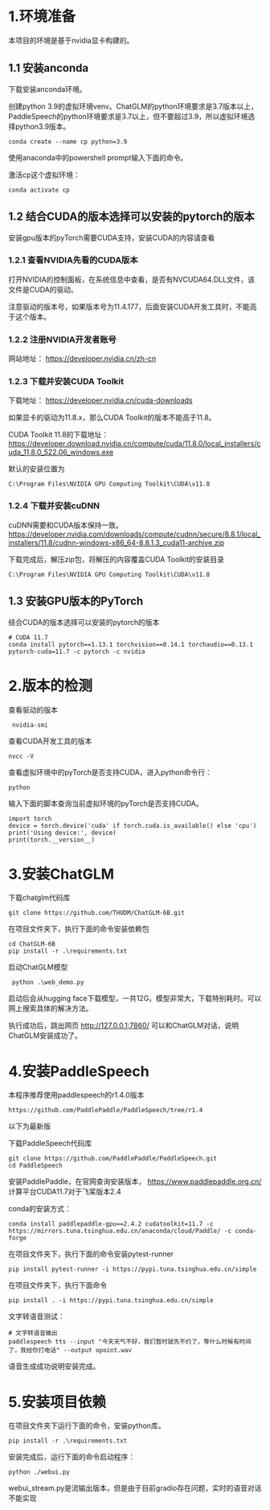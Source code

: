# 1.环境准备

本项目的环境是基于nvidia显卡构建的。

## 1.1 安装anconda
下载安装anconda环境。

创建python 3.9的虚拟环境venv。ChatGLM的python环境要求是3.7版本以上，PaddleSpeech的python环境要求是3.7以上，但不要超过3.9，所以虚拟环境选择python3.9版本。
```
conda create --name cp python=3.9
```

使用anaconda中的powershell prompt输入下面的命令。

激活cp这个虚拟环境：
```
conda activate cp
```

## 1.2 结合CUDA的版本选择可以安装的pytorch的版本

安装gpu版本的pyTorch需要CUDA支持，安装CUDA的内容请查看

### 1.2.1 查看NVIDIA先看的CUDA版本
打开NVIDIA的控制面板，在系统信息中查看，是否有NVCUDA64.DLL文件，该文件是CUDA的驱动。

注意驱动的版本号，如果版本号为11.4.177，后面安装CUDA开发工具时，不能高于这个版本。

### 1.2.2 注册NVIDIA开发者账号

网站地址：
https://developer.nvidia.cn/zh-cn

### 1.2.3 下载并安装CUDA Toolkit
下载地址：
https://developer.nvidia.cn/cuda-downloads

如果显卡的驱动为11.8.x，那么CUDA Toolkit的版本不能高于11.8。

CUDA Toolkit 11.8的下载地址：
https://developer.download.nvidia.cn/compute/cuda/11.8.0/local_installers/cuda_11.8.0_522.06_windows.exe

默认的安装位置为
```
C:\Program Files\NVIDIA GPU Computing Toolkit\CUDA\v11.8
```

### 1.2.4 下载并安装cuDNN
cuDNN需要和CUDA版本保持一致。
https://developer.nvidia.com/downloads/compute/cudnn/secure/8.8.1/local_installers/11.8/cudnn-windows-x86_64-8.8.1.3_cuda11-archive.zip

下载完成后，解压zip包，将解压的内容覆盖CUDA Toolkit的安装目录
```
C:\Program Files\NVIDIA GPU Computing Toolkit\CUDA\v11.8
```
## 1.3 安装GPU版本的PyTorch
结合CUDA的版本选择可以安装的pytorch的版本
```
# CUDA 11.7
conda install pytorch==1.13.1 torchvision==0.14.1 torchaudio==0.13.1 pytorch-cuda=11.7 -c pytorch -c nvidia
```

# 2.版本的检测
查看驱动的版本
```
 nvidia-smi
```
查看CUDA开发工具的版本
```
nvcc -V
```
查看虚拟环境中的pyTorch是否支持CUDA，进入python命令行：
```
python
```
输入下面的脚本查询当前虚拟环境的pyTorch是否支持CUDA。
```
import torch
device = torch.device('cuda' if torch.cuda.is_available() else 'cpu')
print('Using device:', device)
print(torch.__version__)
```

# 3.安装ChatGLM
下载chatglm代码库

```
git clone https://github.com/THUDM/ChatGLM-6B.git
```
在项目文件夹下，执行下面的命令安装依赖包
```
cd ChatGLM-6B
pip install -r .\requirements.txt
```
启动ChatGLM模型

```
 python .\web_demo.py
```
启动后会从hugging face下载模型，一共12G，模型非常大，下载特别耗时。可以网上搜索具体的解决方法。

执行成功后，跳出网页 http://127.0.0.1:7860/ 可以和ChatGLM对话，说明ChatGLM安装成功了。

# 4.安装PaddleSpeech
本程序推荐使用paddlespeech的r1.4.0版本

```
https://github.com/PaddlePaddle/PaddleSpeech/tree/r1.4
```
以下为最新版



下载PaddleSpeech代码库

```
git clone https://github.com/PaddlePaddle/PaddleSpeech.git
cd PaddleSpeech
```

安装PaddlePaddle，在官网查询安装版本，
https://www.paddlepaddle.org.cn/
计算平台CUDA11.7对于飞桨版本2.4

conda的安装方式：
```
conda install paddlepaddle-gpu==2.4.2 cudatoolkit=11.7 -c https://mirrors.tuna.tsinghua.edu.cn/anaconda/cloud/Paddle/ -c conda-forge
```

在项目文件夹下，执行下面的命令安装pytest-runner

```
pip install pytest-runner -i https://pypi.tuna.tsinghua.edu.cn/simple
```

在项目文件夹下，执行下面命令
```
pip install . -i https://pypi.tuna.tsinghua.edu.cn/simple
```

文字转语音测试：
```
# 文字转语音输出   
paddlespeech tts --input "今天天气不好，我们暂时就先不约了，等什么时候有时间了，我给你打电话" --output opoint.wav
```
语音生成成功说明安装完成。


# 5.安装项目依赖
在项目文件夹下运行下面的命令，安装python库。
```
pip install -r .\requirements.txt
```
安装完成后，运行下面的命令启动程序：
```
python ./webui.py
```
webui_stream.py是流输出版本，但是由于目前gradio存在问题，实时的语音对话不能实现
